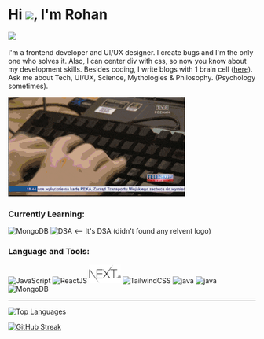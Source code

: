 <h1>Hi <img src="Data/wave.gif" width=50 >, I'm Rohan</h1>

![](https://komarev.com/ghpvc/?username=rohan-kiratsata&color=green)


I'm a frontend developer and UI/UX designer. I create bugs and I'm the only one who solves it. Also, I can center div with css, so now you know about my development skills. Besides coding, I write blogs with 1 brain cell ([here](https://rohankiratsata.xyz)).
Ask me about Tech, UI/UX, Science, Mythologies & Philosophy. (Psychology sometimes).

<img src="/Data/coding.gif" alt="">

### Currently Learning:

<img src="https://img.icons8.com/color/344/mongodb.png" alt="MongoDB" width="48px" />

<img src="https://img.icons8.com/color/344/parallel-tasks.png" alt="DSA" width="48px" />
<-- It's DSA (didn't found any relvent logo)


### Language and Tools:

<img src="https://img.icons8.com/color/344/javascript--v1.png" alt="JavaScript" width="52px">
<img src="https://img.icons8.com/plasticine/344/react.png" alt="ReactJS" width="52px">
<img src="/data/320px-Nextjs-logo.svg.png" alt="NextJS" width="64px">
<img src="https://img.icons8.com/color/344/tailwindcss.png" alt="TailwindCSS" width="52px">
<img src="/Data/java.png" alt="java" width="52px">
<img src="/Data/python_logo.png" alt="java" width="52px">
<img src="https://img.icons8.com/color/344/mongodb.png" alt="MongoDB" width="52px">

<!-- 
### Around the Web:

[![LINKEDIN](Data/linkedin.svg)](https://www.linkedin.com/in/rohankiratsata/) <a href="https://twitter.com/rohan_jpeg"><img src="https://img.icons8.com/color/344/twitter.png" alt="" width=48></a> -->


---

[![Top Languages](https://github-readme-stats.vercel.app/api/top-langs/?username=rohan-kiratsata&layout=compact)](https://github.com/anuraghazra/github-readme-stats)



[![GitHub Streak](https://github-readme-streak-stats.herokuapp.com/?user=rohan-kiratsata)](https://git.io/streak-stats)


<!-- GH Trophies -->
<!-- [![trophy](https://github-profile-trophy.vercel.app/?username=rohan-kiratsata&theme=onedark)](https://github.com/ryo-ma/github-profile-trophy) -->
